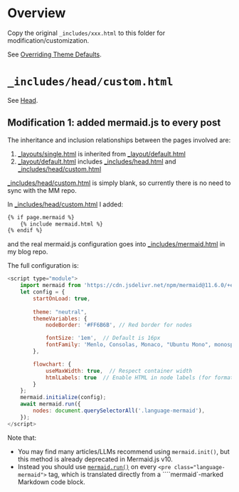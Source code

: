 # Overview

Copy the original `_includes/xxx.html` to this folder for modification/customization.

See [Overriding Theme Defaults](https://mmistakes.github.io/minimal-mistakes/docs/overriding-theme-defaults/).

# `_includes/head/custom.html`

See [Head](https://mmistakes.github.io/minimal-mistakes/docs/layouts/#head).

## Modification 1: added mermaid.js to every post

The inheritance and inclusion relationships between the pages involved are:

1. [_layouts/single.html](https://github.com/mmistakes/minimal-mistakes/blob/master/_layouts/single.html) is inherited from [_layout/default.html](https://github.com/mmistakes/minimal-mistakes/blob/master/_layouts/default.html)
2. [_layout/default.html](https://github.com/mmistakes/minimal-mistakes/blob/master/_layouts/default.html) includes [_includes/head.html](https://github.com/mmistakes/minimal-mistakes/blob/master/_includes/head.html) and [_includes/head/custom.html](https://github.com/mmistakes/minimal-mistakes/blob/master/_includes/head/custom.html)

[_includes/head/custom.html](https://github.com/mmistakes/minimal-mistakes/blob/master/_includes/head/custom.html) is simply blank, so currently there is no need to sync with the MM repo.

In [_includes/head/custom.html](https://github.com/mmistakes/minimal-mistakes/blob/master/_includes/head/custom.html) I added:

```html
{% if page.mermaid %}
    {% include mermaid.html %}
{% endif %}
```

and the real mermaid.js configuration goes into [_includes/mermaid.html](https://github.com/erikyao/erikyao.github.io/blob/master/_includes/mermaid.html) in my blog repo.

The full configuration is:

```js
<script type="module">
    import mermaid from 'https://cdn.jsdelivr.net/npm/mermaid@11.6.0/+esm'
    let config = { 
        startOnLoad: true,
        
        theme: "neutral",
        themeVariables: {
            nodeBorder: '#FF6B6B', // Red border for nodes

            fontSize: '1em',  // Default is 16px
            fontFamily: 'Menlo, Consolas, Monaco, "Ubuntu Mono", monospace'
        },

        flowchart: { 
            useMaxWidth: true,  // Respect container width
            htmlLabels: true  // Enable HTML in node labels (for formatting)
        } 
    };
    mermaid.initialize(config);
    await mermaid.run({
        nodes: document.querySelectorAll('.language-mermaid'),
    });
</script>
```

Note that: 

- You may find many articles/LLMs recommend using `mermaid.init()`, but this method is already deprecated in Mermaid.js v10.
- Instead you should use [`mermaid.run()`](https://mermaid.js.org/config/usage.html#using-mermaid-run) on every `<pre class="language-mermaid">` tag, which is translated directly from a ````mermaid`-marked Markdown code block.
